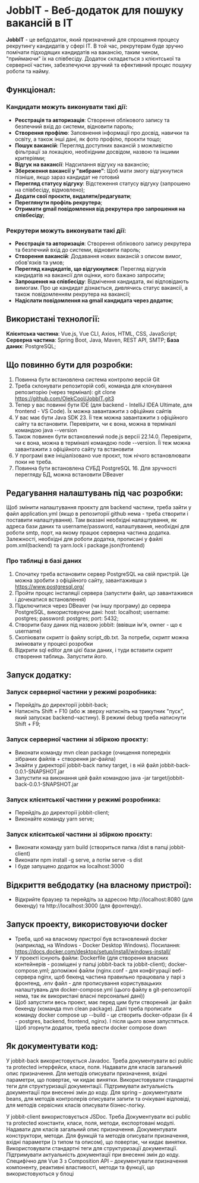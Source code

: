 # JobbIT - Веб-додаток для пошуку вакансій в ІТ

**JobbIT** - це вебдодаток, який призначений для спрощення процесу рекрутингу кандидатів у сфері ІТ. В той час, рекрутерам буде зручно помічати підходящих кандидатів на вакансію, таким чином, "приймаючи" їх на співбесіду. Додаток складається з клієнтської та серверної частин, забезпечуючи зручний та ефективний процес пошуку роботи та найму.

## Функціонал:

### Кандидати можуть виконувати такі дії:

- **Реєстрація та авторизація**: Створення облікового запису та безпечний вхід до системи, відновити пароль;
- **Створення профілю**: Заповнення інформації про досвід, навички та освіту, а також інші дані, як фото профілю, проєкти тощо;
- **Пошук вакансій**: Перегляд доступних вакансій з можливістю фільтрації за локацією, необхідним досвідом, назвою та іншими критеріями;
- **Відгук на вакансії**: Надсилання відгуку на вакансію;
- **Збереження вакансії у "вибране"**: Щоб мати змогу відгукнутися пізніше, якщо зараз кандидат не готовий
- **Перегляд статусу відгуку**: Відстеження статусу відгуку (запрошено на співбесіду, відмовлено);
- **Додати свої проєкти, видаляти/редагувати**;
- **Переглянути профіль рекрутера**;
- **Отримати gmail повідомлення від рекрутера про запрошення на співбесіду**;

### Рекрутери можуть виконувати такі дії:

- **Реєстрація та авторизація**: Створення облікового запису рекрутера та безпечний вхід до системи, відновити пароль;
- **Створення вакансій**: Додавання нових вакансій з описом вимог, обов'язків та умов;
- **Перегляд кандидатів, що відгукнулися**: Перегляд відгуків кандидатів на вакансії для оцінки, кого бажано запросити;
- **Запрошення на співбесіду**: Відмічення кандидата, які відповідають вимогам. Про це кандидат дізнається, дивлячись статус вакансії, а також повідомленням рекрутера на вакансії;
- **Надіслати повідомлення на gmail кандидата через додаток**;

## Використані технології:

**Клієнтська частина**: Vue.js, Vue CLI, Axios, HTML, CSS, JavaScript;
**Серверна частина**: Spring Boot, Java, Maven, REST API, SMTP;
**База даних**: PostgreSQL;

## Що повинно бути для розробки:

1. Повинна бути встановлена система контролю версій Git
2. Треба склонувати репозиторій собі, команда для клонування репозиторію (через термінал): git clone https://github.com/OlekCool/JobbIT.git3
3. Тепер у вас повинні бути IDE (для backend - IntelliJ IDEA Ultimate, для frontend - VS Code). Їх можна завантажити з офіційних сайтів
4. У вас має бути Java SDK 23. Її теж можна завантажити з офіційного сайту та встановити. Перевірити, чи є вона, можна в терміналі командою java --version
5. Також повинен бути встановлений node.js версії 22.14.0. Перевірити, чи є вона, можна в терміналі командою node --version. Її теж можна завантажити з офіційного сайту та встановити
6. У програмі вже ініціалізовано vue проєкт, тож нічого встановлювати поки не треба.
7. Повинна бути встановлена СУБД PostgreSQL 16. Для зручності перегляду БД, можна встановити DBeaver

## Редагування налаштувань під час розробки:

Щоб змінити налаштування проєкту для backend частини, треба зайти у файл application.yml (якщо в репозиторії github нема - треба створити і поставити налаштування). Там вказані необхідні налаштування, як адреса бази даних та username/password, налаштування, необхідні для роботи smtp, порт, на якому працює серверна частина додатка. Залежності, необхідні для роботи додатка, прописані у файлі pom.xml(backend) та yarn.lock i package.json(frontend)

### Про таблиці в базі даних

1. Спочатку треба встановити сервер PostgreSQL на свій пристрій. Це можна зробити з офіційного сайту, завантаживши з https://www.postgresql.org/
2. Пройти процес інсталяції сервера (запустити файл, що завантажився і дочекатися встановлення)
3. Підключитися через DBeaver (чи іншу програму) до сервера PostgreSQL, використовуючи дані:
   host: localhost;
   username: postgres;
   password: postgres;
   port: 5432;
4. Створити базу даних під назвою jobbit: (ввівши ім'я, owner - що є username)
5. Скопіювати скрипт із файлу script_db.txt. За потреби, скрипт можна змінювати у процесі розробки
6. Відкрити sql editor для цієї бази даних, і туди вставити скрипт створення таблиць. Запустити його.

## Запуск додатку:

### Запуск серверної частини у режимі розробника:

- Перейдіть до директорії jobbit-back;
- Натисніть Shift + F10 (або ж зверху натисніть на трикутник "пуск", який запускає backend-частину). В режимі debug треба натиснути Shift + F9;

### Запуск серверної частини зі збіркою проєкту:

- Виконати команду mvn clean package (очищення попередніх зібраних файлів + створення jar-файла)
- Знайти у директорії jobbit-back папку target, i в ній файл jobbit-back-0.0.1-SNAPSHOT.jar
- Запустити на виконання цей файл командою java -jar target/jobbit-back-0.0.1-SNAPSHOT.jar

### Запуск клієнтської частини у режимі розробника:

- Перейдіть до директорії jobbit-client;
- Виконайте команду yarn serve;

### Запуск клієнтської частини зі збіркою проєкту:

- Виконати команду yarn build (створиться папка /dist в папці jobbit-client)
- Виконати npm install -g serve, а потім serve -s dist
- І буде запущено додаток на localhost:3000

## Відкриття вебдодатку (на власному пристрої):

- Відкрийте браузер та перейдіть за адресою http://localhost:8080 (для бекенду) та http://localhost:3000 (для фронтенду).

## Запуск проекту, використовуючи docker

- Треба, щоб на власному пристрої був встановлений docker (наприклад, на Windows - Docker Desktop Windows). Посилання: https://docs.docker.com/desktop/setup/install/windows-install/
- У проекті існують файли: Dockerfile (для створення власних контейнерів - розміщені у папці jobbit-back та jobbit-client); docker-compose.yml; допоміжні файли (nginx.conf - для конфігурації веб-сервера nginx, щоб бекенд частина правильно працювала у парі з фронтенд, .env файл - для прописування користувацьких налаштувань для docker-compose.yml (цього файлу в git-репозиторії нема, так як використані власні персональні дані))
- Щоб запустити весь проект, має перед цим бути створений .jar файл бекенду (команда mvn clean package). Далі треба прописати команду docker compose up --build - це створить docker-образи (їх 4 - postgres, backend, frontend, nginx). І після цього вони запустяться. Щоб згорнути додаток, треба ввести docker compose down

## Як документувати код:
У jobbit-back використовується Javadoc. Треба документувати всі public та protected інтерфейси, класи, поля. 
Надавати для класів загальний опис призначення. Для методів описувати призначення, вхідні параметри, що повертає, 
чи кидає винятки. Використовувати стандартні теги для структуризації документації. Підтримувати актуальність 
документації при внесенні змін до коду. Для spring – документувати beans, для методів контролерів описувати 
запити та очікувані відповіді, для методів сервісних класів описувати бізнес-логіку.

У jobbit-client використовується JSDoc. Треба Документувати всі public та protected константи, класи, поля, методи,
експортовані модулі. Надавати для класів загальний опис призначення. Документувати конструктори, методи. Для функцій 
та методів описувати призначення, вхідні параметри (з типом та описом), що повертає, чи кидає винятки. Використовувати 
стандартні теги для структуризації документації. Підтримувати актуальність документації при внесенні змін до коду. 
Специфічно для Vue 3 з Composition API – документувати призначення компоненту, реактивні властивості, методи та 
функції, що використовуються у блоці <script setup>.

## Контакти:

- Github: https://github.com/OlekCool
